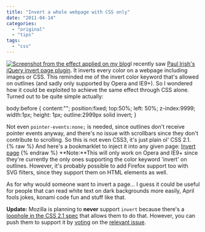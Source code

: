 ```yaml
---
title: "Invert a whole webpage with CSS only"
date: "2011-04-14"
categories:
  - "original"
  - "tips"
tags:
  - "css"
---
```


[![](images/Screen-shot-2011-04-14-at-22.24.18--300x199.png "Screenshot from the effect applied on my blog")](images/Screen-shot-2011-04-14-at-22.24.18-.png)I recently saw [Paul Irish's jQuery invert page plugin](https://gist.github.com/373253). It inverts every color on a webpage including images or CSS. This reminded me of the invert color keyword that's allowed on outlines (and sadly only supported by Opera and IE9+). So I wondered how it could be exploited to achieve the same effect through CSS alone. Turned out to be quite simple actually:

body:before {
	content:"";
	position:fixed;
	top:50%; left: 50%;
	z-index:9999;
	width:1px; height: 1px;
	outline:2999px solid invert;
}

Not even `pointer-events:none;` is needed, since outlines don't receive pointer events anyway, and there's no issue with scrollbars since they don't contribute to scrolling. So this is not even CSS3, it's just plain ol' CSS 2.1.
{% raw %}
And here's a bookmarklet to inject it into any given page: [Invert page](javascript:(function(){var%20style=document.createElement('style');style.innerHTML='body:before%20{%20content:%22%22;%20position:fixed;%20top:50%25;%20left:50%25;%20z-index:9999;%20width:1px;%20height:%201px;%20outline:2999px%20solid%20invert;%20}';document.body.appendChild(style)})();)
{% endraw %}
**Note:**This will only work on Opera and IE9+ since they're currently the only ones supporting the color keyword 'invert' on outlines. However, it's probably possible to add Firefox support too with SVG filters, since they support them on HTML elements as well.

As for why would someone want to invert a page... I guess it could be useful for people that can read white text on dark backgrounds more easily, April fools jokes, konami code fun and stuff like that.

**Update:** Mozilla is planning to **never** support `invert` because there's a [loophole in the CSS 2.1 spec](http://www.w3.org/TR/CSS21/ui.html#propdef-outline-color) that allows them to do that. However, you can push them to support it by [voting](https://bugzilla.mozilla.org/votes.cgi?action=show_user&bug_id=359497#vote_359497) on the [relevant issue](https://bugzilla.mozilla.org/show_bug.cgi?id=359497).
